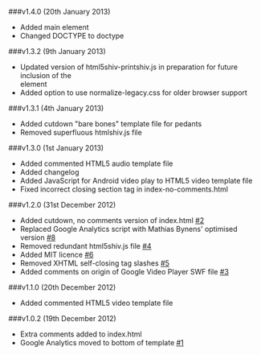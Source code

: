 ###v1.4.0 (20th January 2013)

- Added main element
- Changed DOCTYPE to doctype

###v1.3.2 (9th January 2013)

- Updated version of html5shiv-printshiv.js in preparation for future inclusion of the <main> element
- Added option to use normalize-legacy.css for older browser support

###v1.3.1 (4th January 2013)

- Added cutdown "bare bones" template file for pedants
- Removed superfluous htmlshiv.js file

###v1.3.0 (1st January 2013)

- Added commented HTML5 audio template file
- Added changelog
- Added JavaScript for Android video play to HTML5 video template file
- Fixed incorrect closing section tag in index-no-comments.html

###v1.2.0 (31st December 2012)

- Added cutdown, no comments version of index.html [#2](https://github.com/iandevlin/html5bones/issues/2)
- Replaced Google Analytics script with Mathias Bynens' optimised version [#8](https://github.com/iandevlin/html5bones/issues/8)
- Removed redundant html5shiv.js file [#4](https://github.com/iandevlin/html5bones/issues/4)
- Added MIT licence [#6](https://github.com/iandevlin/html5bones/issues/6)
- Removed XHTML self-closing tag slashes [#5](https://github.com/iandevlin/html5bones/issues/5)
- Added comments on origin of Google Video Player SWF file [#3](https://github.com/iandevlin/html5bones/issues/3)

###v1.1.0 (20th December 2012)

- Added commented HTML5 video template file

###v1.0.2 (19th December 2012)

- Extra comments added to index.html
- Google Analytics moved to bottom of template [#1](https://github.com/iandevlin/html5bones/issues/1)